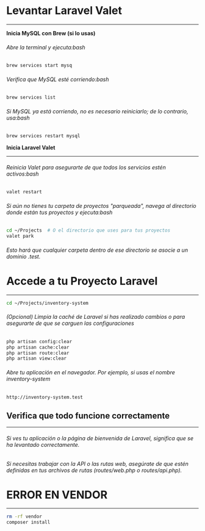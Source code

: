 # **Levantar Laravel Valet**
***
**Inicia MySQL con Brew (si lo usas)**
###### Abre la terminal y ejecuta:bash  
```sh
brew services start mysq
```

###### Verifica que MySQL esté corriendo:bash  
```sh
brew services list
```
  
###### Si MySQL ya está corriendo, no es necesario reiniciarlo; de lo contrario, usa:bash  
```sh 
brew services restart mysql
```
  
**Inicia Laravel Valet**
***
###### Reinicia Valet para asegurarte de que todos los servicios estén activos:bash  
```sh  
valet restart  
```

###### Si aún no tienes tu carpeta de proyectos "parqueada", navega al directorio donde están tus proyectos y ejecuta:bash  
```sh
cd ~/Projects  # O el directorio que uses para tus proyectos
valet park
```
###### Esto hará que cualquier carpeta dentro de ese directorio se asocie a un dominio .test.

# **Accede a tu Proyecto Laravel**
***
```sh
cd ~/Projects/inventory-system
```

###### (Opcional) Limpia la caché de Laravel si has realizado cambios o para asegurarte de que se carguen las configuraciones

```sh
php artisan config:clear 
php artisan cache:clear 
php artisan route:clear 
php artisan view:clear  
```
###### Abre tu aplicación en el navegador. Por ejemplo, si usas el nombre inventory-system
```  
http://inventory-system.test
```
  
## **Verifica que todo funcione correctamente**
***
###### Si ves tu aplicación o la página de bienvenida de Laravel, significa que se ha levantado correctamente.
###### Si necesitas trabajar con la API o las rutas web, asegúrate de que estén definidas en tus archivos de rutas (routes/web.php o routes/api.php).

# ERROR EN VENDOR
***
```sh
rm -rf vendor
composer install
```
